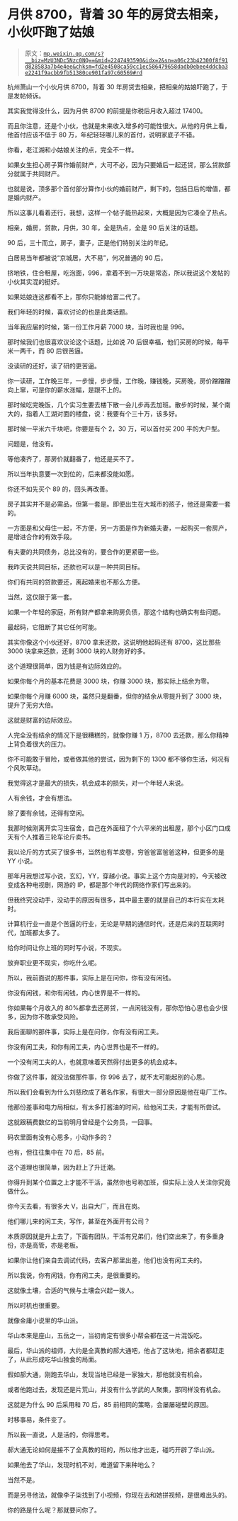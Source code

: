 # 月供 8700，背着 30 年的房贷去相亲，小伙吓跑了姑娘

> 原文：[`mp.weixin.qq.com/s?__biz=MzU3NDc5Nzc0NQ==&mid=2247493590&idx=2&sn=a06c23b42300f8f91d828583a7b4e4ee&chksm=fd2e4508ca59cc1ec586479658dadb0ebee4ddcba3e2241f9acbb9fb51380ce901fa97c60569#rd`](http://mp.weixin.qq.com/s?__biz=MzU3NDc5Nzc0NQ==&mid=2247493590&idx=2&sn=a06c23b42300f8f91d828583a7b4e4ee&chksm=fd2e4508ca59cc1ec586479658dadb0ebee4ddcba3e2241f9acbb9fb51380ce901fa97c60569#rd)

杭州萧山一个小伙月供 8700，背着 30 年房贷去相亲，把相亲的姑娘吓跑了，于是发帖倾诉。 

其实我觉得没什么，因为月供 8700 的前提是你税后月收入超过 17400。 

而且你注意，还是个小伙，也就是未来收入增多的可能性很大。从他的月供上看，他首付应该不低于 80 万，年纪轻轻哪儿来的首付，说明家底子不错。

你看，老江湖和小姑娘关注的点，完全不一样。

如果女生担心房子算作婚前财产，大可不必，因为只要婚后一起还贷，那么贷款部分就属于共同财产。 

也就是说，顶多那个首付部分算作小伙的婚前财产，剩下的，包括日后的增值，都是婚内财产。

所以这事儿看着还行，我想，这样一个帖子能热起来，大概是因为它凑全了热点。

相亲，婚房，贷款，月供，30 年，全是热点，全是 90 后关注的话题。 

90 后，三十而立，房子，妻子，正是他们特别关注的年纪。 

白居易当年都被说“京城居，大不易”，何况普通的 90 后。

挤地铁，住合租屋，吃泡面，996，拿着不到一万块是常态，所以我说这个发帖的小伙其实混的挺好。

如果姑娘连这都看不上，那你只能嫁给富二代了。

我们年轻的时候，喜欢讨论的也是此类话题。

当年我应届的时候，第一份工作月薪 7000 块，当时我也是 996。

那时候我们也很喜欢议论这个话题，比如说 70 后很幸福，他们买房的时候，每平米一两千，而 80 后很苦逼。

没读研的还好，读了研的更苦逼。

你一读研，工作晚三年，一步慢，步步慢，工作晚，赚钱晚，买房晚，房价蹭蹭蹭向上窜，可是你的薪水涨幅，是跟不上的。

那时候吃完晚饭，几个实习生要去楼下散一会儿步再去加班。散步的时候，某个南大的，指着人工湖对面的楼盘，说：我要有个三十万，该多好。

那时候一平米六千块吧，你要是有个 2，30 万，可以首付买 200 平的大户型。

问题是，他没有。

等他凑齐了，那房价就翻番了，他还是买不了。

所以当年执意要一次到位的，后来都没能如愿。

你还不如先买个 89 的，回头再改善。 

房子其实并不是必需品，但第一套是。即便出生在大城市的孩子，他还是需要一套的。

一方面是和父母住一起，不方便，另一方面是作为新婚夫妻，一起购买一套房产，是增进合作的有效手段。

有夫妻的共同债务，总比没有的，要合作的更紧密一些。

我昨天说共同目标，还款也可以是一种共同目标。

你们有共同的贷款要还，离起婚来也不那么方便。

当然，这仅限于第一套。 

如果一个年轻的家庭，所有财产都拿来购房负债，那这个结构也确实有些问题。

最起码，它阻断了其它任何可能。

其实你像这个小伙还好，8700 拿来还款，这说明他起码还有 8700，这比那些 3000 块拿来还款，还剩 3000 块的人财务好的多。 

这个道理很简单，因为钱是有边际效应的。

如果你每个月的基本花费是 3000 块，你赚 3000 块，那实际上结余为零。 

如果你每个月赚 6000 块，虽然只是翻番，但你的结余从零提升到了 3000 块， 提升了无穷大倍。

这就是财富的边际效应。

人完全没有结余的情况下是很糟糕的，就像你赚 1 万，8700 去还款，那么你精神上背负着很大的压力。

你不可能敢于冒险，或者做其他的尝试，因为剩下的 1300 都不够你生活，何况有个风吹草动。

我觉得这才是最大的损失，机会成本的损失，对一个年轻人来说。

人有余钱，才会有想法。

除了要有余钱，还得有空闲。

我那时候刚离开实习生宿舍，自己在外面租了个六平米的出租屋，那个小区门口成天有个人推着三轮车论斤卖书。

我以论斤的方式买了很多书，当然也有羊皮卷，穷爸爸富爸爸这种，但更多的是 YY 小说。

那年月我想过写小说，玄幻，YY，穿越小说。事实上这个方向是对的，今天被改变成各种电视剧，网游的 IP，都是那个年代的网络作家们写出来的。

但我终究没动手，没动手的原因有很多，其中最主要的就是自己的本行实在太耗时。

计算机行业一直是个苦逼的行业，无论是早期的通信时代，还是后来的互联网时代，加班都太多了。

给你时间让你上班的同时写小说，不现实。

放弃职业更不现实，你吃什么呢。

所以，我前面说的那件事，实际上是在问你，你有没有闲钱。

你没有闲钱，和你有闲钱，内心世界是不一样的。

你如果每个月收入的 80%都拿去还房贷，一点闲钱没有，那你恐怕心思也会少很多，因为你不敢承受风险。

我后面聊的那件事，实际上是在问你，你有没有闲工夫。

你没有闲工夫，和你有闲工夫，内心世界也是不一样的。

一个没有闲工夫的人，也就意味着天然得付出更多的机会成本。

你做了这件事，就没法做那件事，你 996 去了，就不太可能起别的心思。

所以我们会看到为什么刘慈欣成了著名作家，有很大一部分原因是他在电厂工作。 

他那份差事和电力局相似，有太多打酱油的时间，给他闲工夫，才能有所尝试。

这就跟稿费数亿的当前明月曾经是个公务员，一回事。

码农里面有没有心思多，小动作多的？ 

也有，但往往集中在 70 后，85 前。

这个道理也很简单，因为赶上了升迁潮。

你得升到某个位置之上才能不干活，虽然你也号称加班，但实际上没人关注你究竟做什么。 

你今天去看，有很多大 V，出自大厂，而且在岗。

他们哪儿来的闲工夫，写作，甚至在外面开有公司？

本质原因就是升上去了，下面有团队，干活有兄弟们，他们空出来了，有多重身份，亦是高管，亦是老板。

如果你让他们亲自去调试代码，去客户那里出差，他们也没有闲工夫的。

所以我说，你有闲钱，你有闲工夫，是很重要的。 

这就像土壤，合适的气候与土壤会兴起一拨人。

所以时机也很重要。

就像金庸小说里的华山派。

华山本来是座山，五岳之一，当初肯定有很多小帮会都在这一片混饭吃。

最后，华山派的祖师，大约是全真教的郝大通吧，他占了这块地，把余者都赶走了，从此形成吃华山独食的局面。

假如郝大通，刚跑去华山，发现当地已经是一家独大，那他就没有机会。

或者他跑过去，发现还是片荒山，并没有什么学武的人聚集，那同样没有机会。

这就是为什么 90 后采用和 70 后，85 前相同的策略，会屡屡碰壁的原因。 

时移事易，条件变了。 

所以我一直说，人是活的，你得思考。

郝大通无论如何是接不了全真教的班的，所以他才出走，碰巧开辟了华山派。

如果他去了华山，发现时机不对，难道留下来种地么？ 

当然不是。

而是另寻他法，就像李子柒找到了小视频，你现在去和她拼视频，是很难出头的。

你的路是什么呢？那就要问你了。

<mp-qa class="js_uneditable custom_select_card qa_iframe" data-pluginname="insertquestion" data-id="1554252551611596801" data-bizuin="MzU3NDc5Nzc0NQ==" data-title="留言区"></mp-qa>